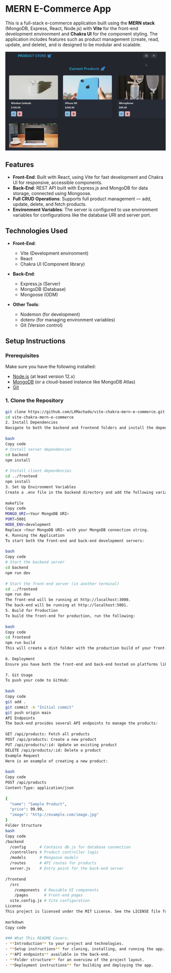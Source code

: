 # MERN E-Commerce App

This is a full-stack e-commerce application built using the **MERN stack** (MongoDB, Express, React, Node.js) with **Vite** for the front-end development environment and **Chakra UI** for the component styling. The application includes features such as product management (create, read, update, and delete), and is designed to be modular and scalable.

![Project Screenshot](frontend/public/screenshot-for-readme.png)

## Features

- **Front-End**: Built with React, using Vite for fast development and Chakra UI for responsive, accessible components.
- **Back-End**: REST API built with Express.js and MongoDB for data storage, connected using Mongoose.
- **Full CRUD Operations**: Supports full product management — add, update, delete, and fetch products.
- **Environment Variables**: The server is configured to use environment variables for configurations like the database URI and server port.

## Technologies Used

- **Front-End**: 
  - Vite (Development environment)
  - React
  - Chakra UI (Component library)

- **Back-End**:
  - Express.js (Server)
  - MongoDB (Database)
  - Mongoose (ODM)
  
- **Other Tools**:
  - Nodemon (for development)
  - dotenv (for managing environment variables)
  - Git (Version control)

## Setup Instructions

### Prerequisites

Make sure you have the following installed:
- [Node.js](https://nodejs.org/) (at least version 12.x)
- [MongoDB](https://www.mongodb.com/) (or a cloud-based instance like MongoDB Atlas)
- [Git](https://git-scm.com/)

### 1. Clone the Repository

```bash
git clone https://github.com/LXMachado/vite-chakra-mern-e-commerce.git
cd vite-chakra-mern-e-commerce
2. Install Dependencies
Navigate to both the backend and frontend folders and install the dependencies for both the server and client.

bash
Copy code
# Install server dependencies
cd backend
npm install

# Install client dependencies
cd ../frontend
npm install
3. Set Up Environment Variables
Create a .env file in the backend directory and add the following variables:

makefile
Copy code
MONGO_URI=<Your MongoDB URI>
PORT=5001
NODE_ENV=development
Replace <Your MongoDB URI> with your MongoDB connection string.
4. Running the Application
To start both the front-end and back-end development servers:

bash
Copy code
# Start the backend server
cd backend
npm run dev

# Start the front-end server (in another terminal)
cd ../frontend
npm run dev
The front-end will be running at http://localhost:3000.
The back-end will be running at http://localhost:5001.
5. Build for Production
To build the front-end for production, run the following:

bash
Copy code
cd frontend
npm run build
This will create a dist folder with the production build of your front-end.

6. Deployment
Ensure you have both the front-end and back-end hosted on platforms like Netlify/Vercel (for front-end) and Heroku or similar services (for back-end).

7. Git Usage
To push your code to GitHub:

bash
Copy code
git add .
git commit -m "Initial commit"
git push origin main
API Endpoints
The back-end provides several API endpoints to manage the products:

GET /api/products: Fetch all products
POST /api/products: Create a new product
PUT /api/products/:id: Update an existing product
DELETE /api/products/:id: Delete a product
Example Request
Here is an example of creating a new product:

bash
Copy code
POST /api/products
Content-Type: application/json

{
  "name": "Sample Product",
  "price": 99.99,
  "image": "http://example.com/image.jpg"
}
Folder Structure
bash
Copy code
/backend
  /config      # Contains db.js for database connection
  /controllers # Product controller logic
  /models      # Mongoose models
  /routes      # API routes for products
  server.js    # Entry point for the back-end server

/frontend
  /src
    /components  # Reusable UI components
    /pages       # Front-end pages
  vite.config.js # Vite configuration
License
This project is licensed under the MIT License. See the LICENSE file for more details.

markdown
Copy code

### What This README Covers:
- **Introduction** to your project and technologies.
- **Setup instructions** for cloning, installing, and running the app.
- **API endpoints** available in the back-end.
- **Folder structure** for an overview of the project layout.
- **Deployment instructions** for building and deploying the app.
